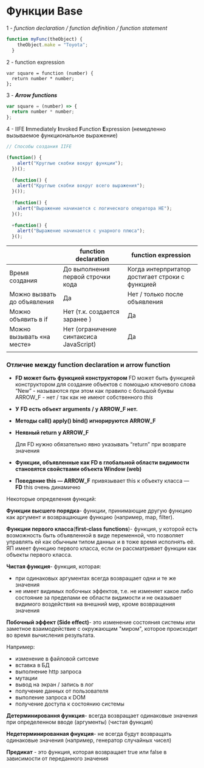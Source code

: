 # Функции Base

1 - *function declaration / function definition / function statement*

```jsx
function myFunc(theObject) {
    theObject.make = "Toyota";
  }
```

2 - function expression

```
var square = function (number) {
  return number * number;
};
```

3 - ***Arrow functions***

```jsx
var square = (number) => {
  return number * number;
};
```

4 - IIFE **I**mmediately **I**nvoked **F**unction **E**xpression (немедленно вызываемое функциональное выражение)

```jsx
// Способы создания IIFE

(function() {
    alert("Круглые скобки вокруг функции");
  })();
  
  (function() {
    alert("Круглые скобки вокруг всего выражения");
  }());
  
  !function() {
    alert("Выражение начинается с логического оператора НЕ");
  }();
  
  +function() {
    alert("Выражение начинается с унарного плюса");
  }();
```

|  | function declaration | function expression |
| --- | --- | --- |
| Время создания | До выполнения первой строчки кода | Когда интерпритатор достигает строки с функцией |
| Можно вызвать до объявления | Да | Нет / только после объявления |
| Можно объявить в if | Нет (т.к. создается заранее ) | Да |
| Можно вызывать «на месте» | Нет (ограничение синтаксиса JavaScript) | Да |
|  |  |  |

### **Отличие** **между function declaration и arrow function**

- **FD может быть функцией конструктором**
FD может быть функцией конструктором для создание объектов с помощью ключевого слова “New” - называются при этом как правило с большой буквы
ARROW_F - нет / так как не имеют собственного *this*
- **У** **FD  есть объект arguments / у ARROW_F нет.**
- **Методы call() apply() bind() игнорируются** **ARROW_F**
- **Неявный return у ARROW_F**
    
    Для FD нужно обязательно  явно указывать “return” при возврате значения
    
- **Функции, объявленные как FD в глобальной области видимости становятся свойствами объекта Window (web)**
- **Поведение this
— ARROW_F** привязывает this к объекту класса
— **FD** this очень динамично

Некоторые определения функций:

**Функции высшего порядка**- функции, принимающие другую функцию как аргумент и возвращающие функцию (например, map, filter).

**Функции первого класса**(**first-class functions**)- функция, у которой есть возможность быть объявленной в виде переменной, что позволяет управлять ей как обычным типом данных и в тоже время исполнять её. ЯП имеет функцию первого класса, если он рассматривает функции как объекты первого класса.

**Чистая функция**- функция, которая:

- при одинаковых аргументах всегда возвращает одни и те же значения
- не имеет видимых побочных эффектов, т.е. не изменяет какое либо состояние за пределами ее области видимости и не оказывает видимого воздействия на внешний мир, кроме возвращения значения

**Побочный эффект (Side effect)**- это изменение состояния системы или заметное взаимодействие с окружающим "миром", которое происходит во время вычисления результата.

Например:

- изменение в файловой ситсеме
- вставка в БД
- выполнение http запроса
- мутации
- вывод на экран / запись в лог
- получение данных от пользователя
- выполение запроса к DOM
- получение доступа к состоянию системы

**Детерминировання функция**- всегда возвращает одинаковые значения при определенном вводе (аргументы) (чистая функция)

**Недетерминированная фнукция**- не всегда будут возвращать одинаковые значения (например, генератор случайных чисел)

**Предикат** - это функция, которая возвращает true или false в зависимости от переданного значения